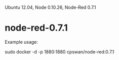 Ubuntu 12.04, Node 0.10.26, Node-Red 0.7.1

node-red-0.7.1
==============

Example usage:

sudo docker -d -p 1880:1880 cpswan/node-red:0.7.1
